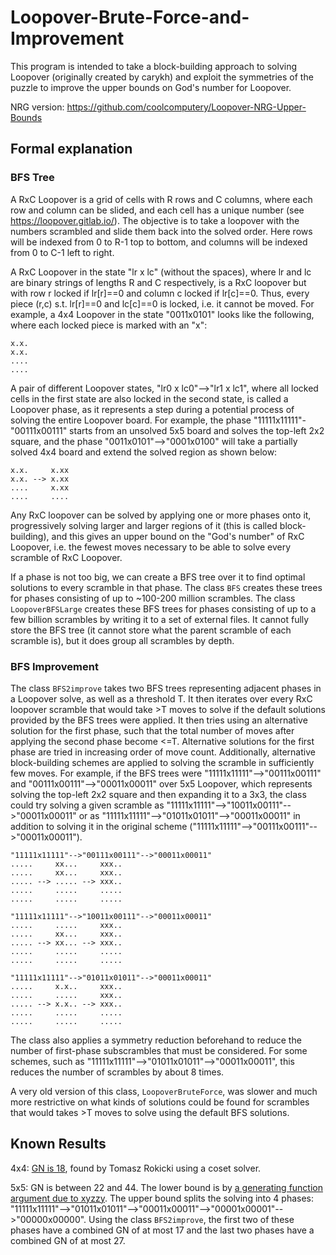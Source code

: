 # Loopover-Brute-Force-and-Improvement

This program is intended to take a block-building approach to solving Loopover (originally created by carykh) and exploit the symmetries of the puzzle to improve the upper bounds on God's number for Loopover.

NRG version: https://github.com/coolcomputery/Loopover-NRG-Upper-Bounds

## Formal explanation

### BFS Tree

A RxC Loopover is a grid of cells with R rows and C columns, where each row and column can be slided, and each cell has a unique number (see https://loopover.gitlab.io/). The objective is to take a loopover with the numbers scrambled and slide them back into the solved order. Here rows will be indexed from 0 to R-1 top to bottom, and columns will be indexed from 0 to C-1 left to right.

A RxC Loopover in the state "lr x lc" (without the spaces), where lr and lc are binary strings of lengths R and C respectively, is a RxC loopover but with row r locked if lr[r]==0 and column c locked if lr[c]==0. Thus, every piece (r,c) s.t. lr[r]==0 and lc[c]==0 is locked, i.e. it cannot be moved. For example, a 4x4 Loopover in the state "0011x0101" looks like the following, where each locked piece is marked with an "x":

```
x.x.  
x.x.  
....  
....
```

A pair of different Loopover states, "lr0 x lc0"-->"lr1 x lc1", where all locked cells in the first state are also locked in the second state, is called a Loopover phase, as it represents a step during a potential process of solving the entire Loopover board. For example, the phase "11111x11111"-"00111x00111" starts from an unsolved 5x5 board and solves the top-left 2x2 square, and the phase "0011x0101"-->"0001x0100" will take a partially solved 4x4 board and extend the solved region as shown below:
```
x.x.     x.xx  
x.x. --> x.xx  
....     x.xx  
....     ....  
```


Any RxC loopover can be solved by applying one or more phases onto it, progressively solving larger and larger regions of it (this is called block-building), and this gives an upper bound on the "God's number" of RxC Loopover, i.e. the fewest moves necessary to be able to solve every scramble of RxC Loopover.

If a phase is not too big, we can create a BFS tree over it to find optimal solutions to every scramble in that phase. The class ``BFS`` creates these trees for phases consisting of up to ~100-200 million scrambles. The class ``LoopoverBFSLarge`` creates these BFS trees for phases consisting of up to a few billion scrambles by writing it to a set of external files. It cannot fully store the BFS tree (it cannot store what the parent scramble of each scramble is), but it does group all scrambles by depth.

### BFS Improvement

The class ``BFS2improve`` takes two BFS trees representing adjacent phases in a Loopover solve, as well as a threshold T. It then iterates over every RxC loopover scramble that would take >T moves to solve if the default solutions provided by the BFS trees were applied. It then tries using an alternative solution for the first phase, such that the total number of moves after applying the second phase become <=T. Alternative solutions for the first phase are tried in increasing order  of move count. Additionally, alternative block-building schemes are applied to solving the scramble in sufficiently few moves. For example, if the BFS trees were "11111x11111"-->"00111x00111" and "00111x00111"-->"00011x00011" over 5x5 Loopover, which represents solving the top-left 2x2 square and then expanding it to a 3x3, the class could try solving a given scramble as "11111x11111"-->"10011x00111"-->"00011x00011" or as "11111x11111"-->"01011x01011"-->"00011x00011" in addition to solving it in the original scheme ("11111x11111"-->"00111x00111"-->"00011x00011").

```
"11111x11111"-->"00111x00111"-->"00011x00011"
.....     xx...     xxx..
.....     xx...     xxx..
..... --> ..... --> xxx..
.....     .....     .....
.....     .....     .....

"11111x11111"-->"10011x00111"-->"00011x00011"
.....     .....     xxx..
.....     xx...     xxx..
..... --> xx... --> xxx..
.....     .....     .....
.....     .....     .....

"11111x11111"-->"01011x01011"-->"00011x00011"
.....     x.x..     xxx..
.....     .....     xxx..
..... --> x.x.. --> xxx..
.....     .....     .....
.....     .....     .....
```

The class also applies a symmetry reduction beforehand to reduce the number of first-phase subscrambles that must be considered. For some schemes, such as "11111x11111"-->"01011x01011"-->"00011x00011", this reduces the number of scrambles by about 8 times.

A very old version of this class, ``LoopoverBruteForce``, was slower and much more restrictive on what kinds of solutions could be found for scrambles that would takes >T moves to solve using the default BFS solutions.

## Known Results

4x4: [GN is 18](https://www.speedsolving.com/threads/loopover-gods-number-upper-bounds-4%C3%974-asymptotics-etc.75180/#post-1444389), found by Tomasz Rokicki using a coset solver.

5x5: GN is between 22 and 44. The lower bound is by [a generating function argument due to xyzzy](https://www.speedsolving.com/threads/loopover-gods-number-upper-bounds-4%C3%974-asymptotics-etc.75180/#post-1333877). The upper bound splits the solving into 4 phases: "11111x11111"-->"01011x01011"-->"00011x00011"-->"00001x00001"-->"00000x00000". Using the class ``BFS2improve``, the first two of these phases have a combined GN of at most 17 and the last two phases have a combined GN of at most 27.
